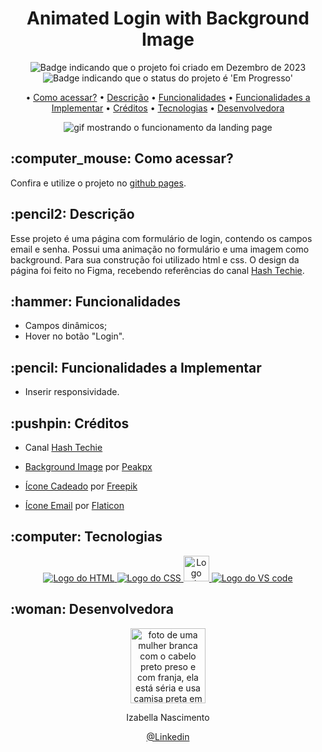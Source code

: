 <h1 align="center">Animated Login with Background Image</h1>

<p align="center">
    <img alt="Badge indicando que o projeto foi criado em Dezembro de 2023" src="https://img.shields.io/badge/Data%20de%20cria%C3%A7%C3%A3o-Dezembro%2F2023-782664">
    <img alt="Badge indicando que o status do projeto é 'Em Progresso'" src="https://img.shields.io/badge/Status-Em Progresso-yellow">
</p>

<p align="center">
    • <a href="#como acessar">Como acessar?</a>
    • <a href="#descricao">Descrição</a>
    • <a href="#funcionalidades">Funcionalidades</a>
    • <a href="#funcionalidades a implementar">Funcionalidades a Implementar</a>
    • <a href="#creditos">Créditos</a>
    • <a href="#tecnologias">Tecnologias</a>
    • <a href="#Desenvolvedora">Desenvolvedora</a>
</p>

<p align="center">
   <img src="./assets/imgs/Animated Login With B-I.gif" alt="gif mostrando o funcionamento da landing page" /> 
</p>

<h2 id="como acessar"> :computer_mouse: Como acessar?</h2>

Confira e utilize o projeto no <a href="https://izabella-nascimento.github.io/Animated-Login-with-Background-Image/page/index">github pages</a>.


<h2 id="descricao">:pencil2: Descrição</h2>
Esse projeto é uma página com formulário de login, contendo os campos email e senha. Possui uma animação no formulário e uma imagem como background. Para sua construção foi utilizado html e css. O design da página foi feito no Figma, recebendo referências do canal <a href="https://www.youtube.com/watch?v=1H-vSHVOxoU&list=LL&index=28">Hash Techie</a>.  

<h2 id="funcionalidades">:hammer: Funcionalidades</h2>

- Campos dinâmicos;
- Hover no botão "Login".

<h2 id="funcionalidades a implementar">:pencil: Funcionalidades a Implementar</h2>

- Inserir responsividade.

<h2 id="creditos">:pushpin: Créditos</h2>

- Canal <a  href="https://www.youtube.com/watch?v=1H-vSHVOxoU&list=LL&index=28">Hash Techie</a> 

- <a href="https://www.peakpx.com/en/hd-wallpaper-desktop-kgvsw">Background Image</a> por <a href="https://www.peakpx.com/">Peakpx</a>

- <a  href="https://br.freepik.com/icone/fechadura_3596123#fromView=search&term=seguran%C3%A7a&page=1&position=85&track=ais&track=ais">Ícone Cadeado</a> por <a href="https://br.freepik.com/">Freepik</a>

- <a href="https://www.flaticon.com/br/icone-gratis/o-email_747314?term=email&page=1&position=3&origin=search&related_id=747314">Ícone Email</a> por <a href="https://www.flaticon.com/br/">Flaticon</a>

<h2 id="tecnologias">:computer: Tecnologias</h2>
<p align="center">
    <a href="https://www.w3.org/html/">
    <img alt="Logo do HTML" src="https://img.icons8.com/color/48/000000/html-5--v1.png">
  </a>
  <a href="https://www.w3.org/Style/CSS/Overview.en.html">
    <img alt="Logo do CSS" src="https://img.icons8.com/color/48/000000/css3.png">
  </a>
  <a href="https://www.figma.com/">
    <img width="41" height="41" alt="Logo do Figma" src="https://img.icons8.com/external-tal-revivo-shadow-tal-revivo/41/external-figma-a-better-way-to-design-and-gather-feedback-all-in-one-place-logo-shadow-tal-revivo.png">
  </a>
  <a href="https://code.visualstudio.com/">
    <img alt="Logo do VS code" src="https://img.icons8.com/color/48/000000/visual-studio-code-2019.png">
  </a>
</p>

<h2 id="Desenvolvedora">:woman: Desenvolvedora</h2>

<p align="center">
  <a href="https://github.com/Izabella-Nascimento">
    <img width="120px" src="https://media.licdn.com/dms/image/D4D03AQGGH-t0h-UefQ/profile-displayphoto-shrink_200_200/0/1686502475598?e=1706140800&v=beta&t=AnMeFwixzo67whvIgZAXo7qL5zj9c6OpbpEc6bPofdM" alt="foto de uma mulher branca com o cabelo preto preso e com franja, ela está séria e usa camisa preta em um fundo branco.">
  </a>
</p>
<p align="center">
Izabella Nascimento
</p>
<p align="center">
<a href="https://www.linkedin.com/in/izabella-nascimento-ab0659269/">@Linkedin</a>
</p>